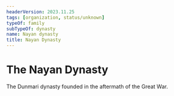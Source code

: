 ```yaml
---
headerVersion: 2023.11.25
tags: [organization, status/unknown]
typeOf: family
subTypeOf: dynasty
name: Nayan dynasty
title: Nayan Dynasty
---
```

# The Nayan Dynasty

The Dunmari dynasty founded in the aftermath of the Great War. 



